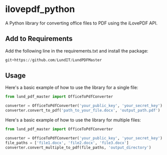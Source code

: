 # ilovepdf_python

A Python library for converting office files to PDF using the iLovePDF API.
## Add to Requirements
Add the following line in the requirements.txt and install the package:
```python
git+https://github.com/LundIT/LundPDFMaster
```
## Usage

Here's a basic example of how to use the library for a single file:

```python
from lund_pdf_master import OfficeToPdfConverter

converter = OfficeToPdfConverter('your_public_key', 'your_secret_key')
converter.convert_to_pdf('path_to_your_file.docx', 'output_path.pdf')
```

Here's a basic example of how to use the library for multiple files:

```python
from lund_pdf_master import OfficeToPdfConverter

converter = OfficeToPdfConverter('your_public_key', 'your_secret_key')
file_paths = ['file1.docx', 'file2.docx', 'file3.docx']
converter.convert_multiple_to_pdf(file_paths, 'output_directory')
```
